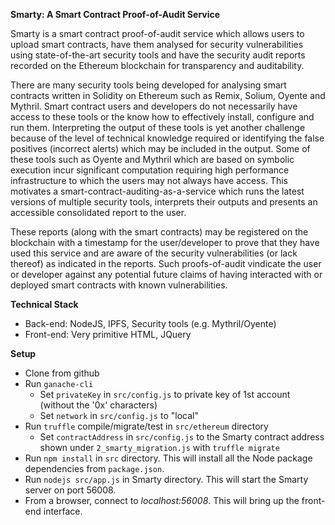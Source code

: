 **Smarty: A Smart Contract Proof-of-Audit Service**

Smarty is a smart contract proof-of-audit service which allows users to upload smart contracts, have them analysed for security vulnerabilities using state-of-the-art security tools and have the security audit reports recorded on the Ethereum blockchain for transparency and auditability.

There are many security tools being developed for analysing smart contracts written in Solidity on Ethereum such as Remix, Solium, Oyente and Mythril. Smart contract users and developers do not necessarily have access to these tools or the know how to effectively install, configure and run them. Interpreting the output of these tools is yet another challenge because of the level of technical knowledge required or identifying the false positives (incorrect alerts) which may be included in the output. Some of these tools such as Oyente and Mythril which are based on symbolic execution incur significant computation requiring high performance infrastructure to which the users may not always have access. This motivates a smart-contract-auditing-as-a-service which runs the latest versions of multiple security tools, interprets their outputs and presents an accessible consolidated report to the user.

These reports (along with the smart contracts) may be registered on the blockchain with a timestamp for the user/developer to prove that they have used this service and are aware of the security vulnerabilities (or lack thereof) as indicated in the reports. Such proofs-of-audit vindicate the user or developer against any potential future claims of having interacted with or deployed smart contracts with known vulnerabilities.

**Technical Stack**

* Back-end: NodeJS, IPFS, Security tools (e.g. Mythril/Oyente)
* Front-end: Very primitive HTML, JQuery

**Setup**

* Clone from github
* Run `ganache-cli`
  * Set `privateKey` in `src/config.js` to private key of 1st account (without the '0x' characters)
  * Set `network` in `src/config.js` to "local"
* Run `truffle` compile/migrate/test in `src/ethereum` directory
  * Set `contractAddress` in `src/config.js` to the Smarty contract address shown under `2_smarty_migration.js` with `truffle migrate`
* Run `npm install` in `src` directory. This will install all the Node package dependencies from `package.json`.
* Run `nodejs src/app.js` in Smarty directory. This will start the Smarty server on port 56008.
* From a browser, connect to *localhost:56008*. This will bring up the front-end interface.




